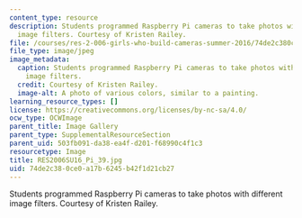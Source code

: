 ```yaml
---
content_type: resource
description: Students programmed Raspberry Pi cameras to take photos with different
  image filters. Courtesy of Kristen Railey.
file: /courses/res-2-006-girls-who-build-cameras-summer-2016/74de2c380ce0a17b6245b42f1d21cb27_RES2006SU16_Pi_39.jpg
file_type: image/jpeg
image_metadata:
  caption: Students programmed Raspberry Pi cameras to take photos with different
    image filters.
  credit: Courtesy of Kristen Railey.
  image-alt: A photo of various colors, similar to a painting.
learning_resource_types: []
license: https://creativecommons.org/licenses/by-nc-sa/4.0/
ocw_type: OCWImage
parent_title: Image Gallery
parent_type: SupplementalResourceSection
parent_uid: 503fb091-da38-ea4f-d201-f68990c4f1c3
resourcetype: Image
title: RES2006SU16_Pi_39.jpg
uid: 74de2c38-0ce0-a17b-6245-b42f1d21cb27
---
```

Students programmed Raspberry Pi cameras to take photos with different image filters. Courtesy of Kristen Railey.